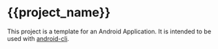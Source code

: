 # {{project_name}}

This project is a template for an Android Application. It is intended to be used with [android-cli](https://github.com/SyedAhkam/android-cli).